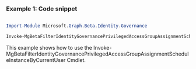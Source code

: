 ### Example 1: Code snippet

```powershell

Import-Module Microsoft.Graph.Beta.Identity.Governance

Invoke-MgBetaFilterIdentityGovernancePrivilegedAccessGroupAssignmentScheduleInstanceByCurrentUser -On $onId 

```
This example shows how to use the Invoke-MgBetaFilterIdentityGovernancePrivilegedAccessGroupAssignmentScheduleInstanceByCurrentUser Cmdlet.

